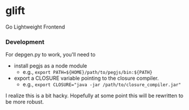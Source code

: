 glift
=====

Go Lightweight Frontend


### Development

For depgen.py to work, you'll need to
  - install pegjs as a node module
    - e.g., `export PATH=${HOME}/path/to/pegjs/bin:${PATH}`
  - export a CLOSURE variable pointing to the closure compiler.
    - e.g., `export CLOSURE="java -jar /path/to/closure_compiler.jar"`

I realize this is a bit hacky.  Hopefully at some point this will be rewritten
to be more robust.
